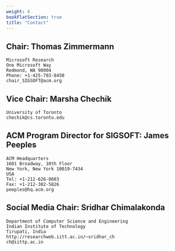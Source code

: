 ```yaml
---
weight: 6
bookFlatSection: true
title: "Contact"
---
```



## Chair: **Thomas Zimmermann**
```
Microsoft Research
One Microsoft Way
Redmond, WA 98004
Phone: +1-425-703-8450
chair_SIGSOFT@acm.org 

```

## Vice Chair: **Marsha Chechik**
```
University of Toronto
chechik@cs.toronto.edu 
```
## ACM Program Director for SIGSOFT: **James Peeples**

```
ACM Headquarters
1601 Broadway, 10th Floor
New York, New York 10019-7434
USA
Tel: +1-212-626-0603
Fax: +1-212-302-5826
peeples@hq.acm.org
```

## Social Media Chair: **Sridhar Chimalakonda**

```
Department of Computer Science and Engineering
Indian Institute of Technology
Tirupati, India
http://researchweb.iitt.ac.in/~sridhar_ch
ch@iittp.ac.in 
```